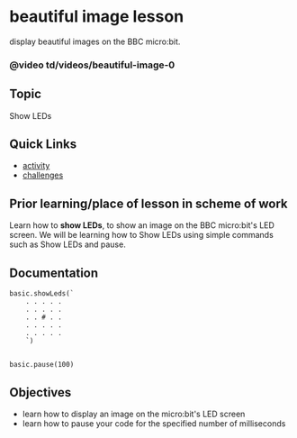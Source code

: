 # beautiful image lesson

display beautiful images on the BBC micro:bit.

### @video td/videos/beautiful-image-0

## Topic

Show LEDs

## Quick Links

* [activity](/microbit/lessons/beautiful-image/activity)
* [challenges](/microbit/lessons/beautiful-image/challenges)


## Prior learning/place of lesson in scheme of work

Learn how to **show LEDs**,  to show an image on the BBC micro:bit's LED screen. We will be learning how to Show LEDs using simple commands such as Show LEDs and pause.

## Documentation

```docs
basic.showLeds(`
    . . . . .
    . . . . .
    . . # . .
    . . . . .
    . . . . .
    `)


basic.pause(100)

```

## Objectives

* learn how to display an image on the micro:bit's LED screen
* learn how to pause your code for the specified number of milliseconds

